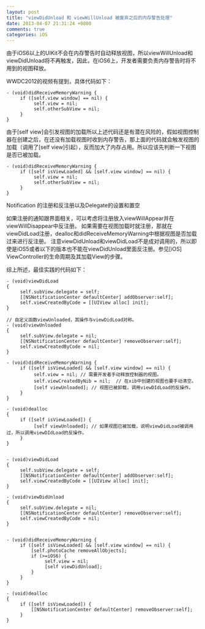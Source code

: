 ```yaml
---
layout: post
title: "viewDidUnload 和 viewWillUnload 被废弃之后的内存警告处理"
date: 2013-04-07 21:31:24 +0800
comments: true
categories: iOS
---
```


由于iOS6以上的UIKit不会在内存警告时自动释放视图，所以viewWillUnload和viewDidUnload将不再触发，因此，在iOS6上，开发者需要负责内存警告时将不用到的视图释放。
<!-- more -->
WWDC2012的视频有提到，具体代码如下：

```objc
- (void)didReceiveMemoryWarning {
     if ([self.view window] == nil) {
          self.view = nil;
          self.otherSubView = nil;
     }
}
```

由于[self view]会引发视图的加载所以上述代码还是有潜在风险的，假如视图控制器在创建之后，在还没有加载视图时收到内存警告，那上面的代码就会触发视图的加载（调用了[self view]引起），反而加大了内存占用。所以应该先判断一下视图是否已被加载。

```objc
- (void)didReceiveMemoryWarning {
     if ([self isViewLoaded] && [self.view window] == nil) {
          self.view = nil;
          self.otherSubView = nil;
     }
}
```

Notification 的注册和反注册以及Delegate的设置和置空

如果注册的通知跟界面相关，可以考虑将注册放入viewWillAppear并在viewWillDisappear中反注册。
如果需要在视图加载时就注册，那就在viewDidLoad注册，dealloc和didReceiveMemoryWarning中根据视图是否加载过来进行反注册。
注意viewDidUnload和viewDidLoad不是成对调用的，所以即使是iOS5或者以下的版本也不能在viewDidUnload里面反注册。参见[iOS] ViewController的生命周期及其加载View的步骤。

综上所述，最佳实践的代码如下：

```objc
- (void)viewDidLoad
{
     self.subView.delegate = self;
     [[NSNotificationCenter defaultCenter] addObserver:self];
     self.viewCreatedByCode = [[UIView alloc] init];
}

// 自定义函数viewUnloaded，其操作与viewDidLoad对称。
- (void)viewUnloaded
{
     self.subView.delegate = nil;
     [[NSNotificationCenter defaultCenter] removeObserver:self];
     self.viewCreatedByCode = nil;
}

- (void)didReceiveMemoryWarning {
     if ([self isViewLoaded] && [self.view window] == nil) {
          self.view = nil; // 需要开发者手动释放控制器的视图。
          self.viewCreatedByNib = nil;  // 在xib中创建的视图也要手动清空。
          [self viewUnloaded]; // 视图已被卸载，调用viewDIdLoad的反操作。
     }
}
 
- (void)dealloc
{
     if ([self isViewLoaded]) {
          [self viewUnloaded]; // 如果视图已被加载，说明viewDidLoad被调用过，所以调用viewDIdLoad的反操作。
     }
}


- (void)viewDidLoad
{
     self.subView.delegate = self;
     [[NSNotificationCenter defaultCenter] addObserver:self];
     self.viewCreatedByCode = [[UIView alloc] init];
}

- (void)viewDidUnload
{
     self.subView.delegate = nil;
     [[NSNotificationCenter defaultCenter] removeObserver:self];
     self.viewCreatedByCode = nil; 
}


- (void)didReceiveMemoryWarning {
     if ([self isViewLoaded] && [self.view window] == nil) {
         [self.photoCache removeAllObjects];
         if (>=iOS6) {
              self.view = nil;
              [self viewDidUnload];
         }
     }
}
 
- (void)dealloc
{
     if ([self isViewLoaded]) {
         [[NSNotificationCenter defaultCenter] removeObserver:self];
     }
}
```